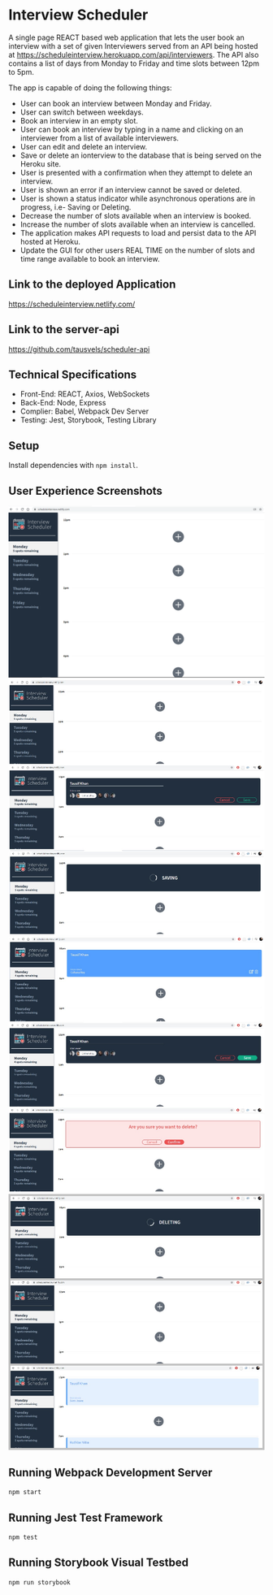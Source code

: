 # Interview Scheduler
A single page REACT based web application that lets the user book an interview with a set of given Interviewers served from an API being hosted at https://scheduleinterview.herokuapp.com/api/interviewers. The API also contains a list of days from Monday to Friday and time slots between 12pm to 5pm.

The app is capable of doing the following things:
- User can book an interview between Monday and Friday.
- User can switch between weekdays.
- Book an interview in an empty slot.
- User can book an interview by typing in a name and clicking on an interviewer from a list of available interviewers.
- User can edit and delete an interview.
- Save or delete an ionterview to the database that is being served on the Heroku site.
- User is presented with a confirmation when they attempt to delete an interview.
- User is shown an error if an interview cannot be saved or deleted.
- User is shown a status indicator while asynchronous operations are in progress, i.e- Saving or Deleting.
- Decrease the number of slots available when an interview is booked.
- Increase the number of slots available when an interview is cancelled.
- The application makes API requests to load and persist data to the API hosted at Heroku.
- Update the GUI for other users REAL TIME on the number of slots and time range available to book an interview.   

## Link to the deployed Application

https://scheduleinterview.netlify.com/

## Link to the server-api
https://github.com/tausvels/scheduler-api

## Technical Specifications

- Front-End: REACT, Axios, WebSockets
- Back-End: Node, Express
- Complier: Babel, Webpack Dev Server
- Testing: Jest, Storybook, Testing Library

## Setup

Install dependencies with `npm install`.

## User Experience Screenshots

![Landing_page](screenshots/1.landing_pg.PNG)
![Booking_interview_process](screenshots/2.booking_interview_process.png)
![Edit_delete_interview](screenshots/3.edit_delete_interview.png)
![Multiple_interview and slot update](screenshots/4.delete_and_multiple_interview.png)


## Running Webpack Development Server

```sh
npm start
```

## Running Jest Test Framework

```sh
npm test
```

## Running Storybook Visual Testbed

```sh
npm run storybook
```
